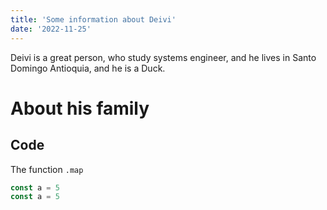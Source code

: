 ```yaml
---
title: 'Some information about Deivi'
date: '2022-11-25'
---
```


Deivi is a great person, who study systems engineer, and he lives in Santo Domingo Antioquia, and he is a Duck.

# About his family


## Code
The function `.map`
```javascript
const a = 5
const a = 5
```